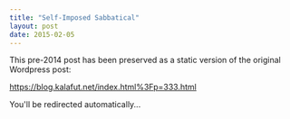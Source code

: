 ```yaml
---
title: "Self-Imposed Sabbatical"
layout: post
date: 2015-02-05
---
```


This pre-2014 post has been preserved as a static version of the original Wordpress post:

https://blog.kalafut.net/index.html%3Fp=333.html

You'll be redirected automatically...

<head>
  <meta http-equiv="refresh" content="5;url=https://blog.kalafut.net/index.html%3Fp=333.html">
</head>

